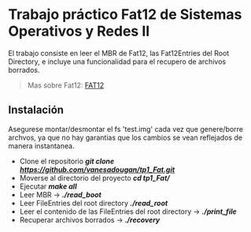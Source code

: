 # Trabajo práctico Fat12 de Sistemas Operativos y Redes II

El trabajo consiste en leer el MBR de Fat12, las Fat12Entries del Root Directory, e incluye una funcionalidad para el recupero de archivos borrados.

> Mas sobre Fat12:  [FAT12 ](http://www.c-jump.com/CIS24/Slides/FileSysDataStructs/FileSysDataStructs.html)
## Instalación

Asegurese montar/desmontar el fs 'test.img' cada vez que genere/borre archvos, ya que no hay garantias que los cambios se vean reflejados de manera instantanea.

- Clone el repositorio ***git clone https://github.com/vanesadougan/tp1_Fat.git***
- Moverse al directorio del proyecto ***cd tp1_Fat/*** 
- Ejecutar ***make all***
- Leer MBR -> ***./read_boot*** 
- Leer FileEntries del root directory ***./read_root*** 
- Leer el contenido de las FileEntries del root directory -> ***./print_file***
- Recuperar archivos borrados -> ***./recovery*** 
